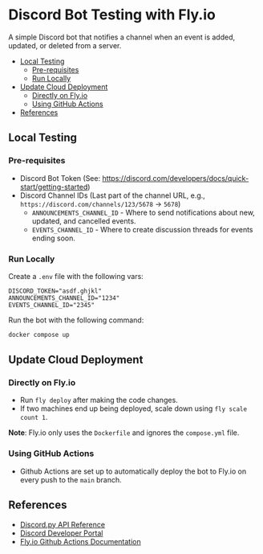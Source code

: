 # Discord Bot Testing with Fly.io

A simple Discord bot that notifies a channel when an event is added, updated, or deleted from a server.

<!-- TOC -->
* [Local Testing](#local-testing)
  * [Pre-requisites](#pre-requisites)
  * [Run Locally](#run-locally)
* [Update Cloud Deployment](#update-cloud-deployment)
  * [Directly on Fly.io](#directly-on-flyio)
  * [Using GitHub Actions](#using-github-actions)
* [References](#references)
<!-- TOC -->

## Local Testing

### Pre-requisites

- Discord Bot Token (See: https://discord.com/developers/docs/quick-start/getting-started)
- Discord Channel IDs (Last part of the channel URL, e.g., `https://discord.com/channels/123/5678` -> `5678`)
  - `ANNOUNCEMENTS_CHANNEL_ID` - Where to send notifications about new, updated, and cancelled events.
  - `EVENTS_CHANNEL_ID` - Where to create discussion threads for events ending soon.

### Run Locally

Create a `.env` file with the following vars:

```
DISCORD_TOKEN="asdf.ghjkl"
ANNOUNCEMENTS_CHANNEL_ID="1234"
EVENTS_CHANNEL_ID="2345"
```

Run the bot with the following command:

```bash
docker compose up
```

## Update Cloud Deployment

### Directly on Fly.io

- Run `fly deploy` after making the code changes.
- If two machines end up being deployed, scale down using `fly scale count 1`.

**Note**: Fly.io only uses the `Dockerfile` and ignores the `compose.yml` file.
### Using GitHub Actions

- Github Actions are set up to automatically deploy the bot to Fly.io on every push to the `main` branch.

## References

- [Discord.py API Reference](https://discordpy.readthedocs.io/en/stable/api.html?highlight=event#)
- [Discord Developer Portal](https://discord.com/developers/docs/quick-start/getting-started)
- [Fly.io Github Actions Documentation](https://fly.io/docs/launch/continuous-deployment-with-github-actions/)
